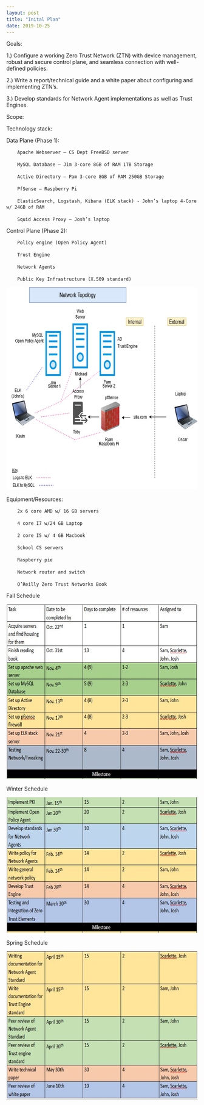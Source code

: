 ```yaml
---
layout: post
title: "Inital Plan"
date: 2019-10-25
---
```


Goals: 

1.) Configure a working Zero Trust Network (ZTN) with device management, robust and secure control plane, and seamless connection with well-defined policies.  

2.) Write a report/technical guide and a white paper about configuring and implementing ZTN’s. 

3.) Develop standards for Network Agent implementations as well as Trust Engines.

Scope: 

   Technology stack: 

   Data Plane (Phase 1): 
   
        Apache Webserver – CS Dept FreeBSD server 
        
        MySQL Database – Jim 3-core 8GB of RAM 1TB Storage 
        
        Active Directory – Pam 3-core 8GB of RAM 250GB Storage 
        
        PfSense – Raspberry Pi 
        
        ElasticSearch, Logstash, Kibana (ELK stack) - John’s laptop 4-Core w/ 24GB of RAM 
        
        Squid Access Proxy – Josh’s laptop 

   Control Plane (Phase 2): 
   
        Policy engine (Open Policy Agent) 
        
        Trust Engine 
        
        Network Agents 
        
        Public Key Infrastructure (X.509 standard)
        
  
 <img src="/image/ZTN Topology.jpg" alt="hi" class="inline" height="531" width="671"/>
  
Equipment/Resources:  

        2x 6 core AMD w/ 16 GB servers 
        
        4 core I7 w/24 GB Laptop 
        
        2 core I5 w/ 4 GB Macbook 
        
        School CS servers 
        
        Raspberry pie 
        
        Network router and switch 
        
        O’Reilly Zero Trust Networks Book 
        
Fall Schedule
    
  <img src="/image/fall responsibilites.JPG" alt="hi" class="inline" height="459" width="682"/>
 
Winter Schedule
 
  <img src="/image/winterschedule.JPG" alt="hi" class="inline" height="356" width="682"/>
 
Spring Schedule
 
  <img src="/image/springschedule.JPG" alt="hi" class="inline" height="391" width="683"/>

